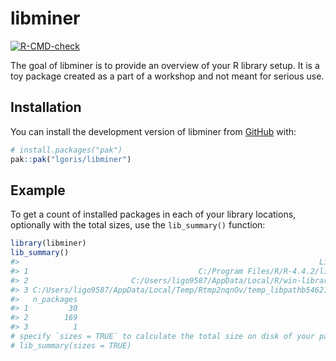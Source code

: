 
<!-- README.md is generated from README.Rmd. Please edit that file -->

# libminer

<!-- badges: start -->

[![R-CMD-check](https://github.com/lgoris/libminer/actions/workflows/R-CMD-check.yaml/badge.svg)](https://github.com/lgoris/libminer/actions/workflows/R-CMD-check.yaml)
<!-- badges: end -->

The goal of libminer is to provide an overview of your R library setup.
It is a toy package created as a part of a workshop and not meant for
serious use.

## Installation

You can install the development version of libminer from
[GitHub](https://github.com/) with:

``` r
# install.packages("pak")
pak::pak("lgoris/libminer")
```

## Example

To get a count of installed packages in each of your library locations,
optionally with the total sizes, use the `lib_summary()` function:

``` r
library(libminer)
lib_summary()
#>                                                                   Library
#> 1                                      C:/Program Files/R/R-4.4.2/library
#> 2                       C:/Users/ligo9587/AppData/Local/R/win-library/4.4
#> 3 C:/Users/ligo9587/AppData/Local/Temp/Rtmp2nqnOv/temp_libpathb54621d2a5e
#>   n_packages
#> 1         30
#> 2        169
#> 3          1
# specify `sizes = TRUE` to calculate the total size on disk of your packages
# lib_summary(sizes = TRUE)
```
